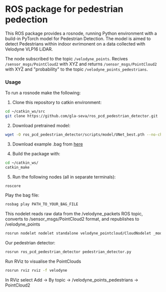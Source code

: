 # ROS package for pedestrian pedection

This ROS package provides a rosnode, running Python environment with a build-in PyTorch model for Pedestrian Detection.
The model is aimed to detect Pedestrians within indoor evrimonent on a data collected with Velodyne VLP16 LiDAR.

The node subscribed to the topic `/velodyne_points`. Recives `/sensor_msgs/PointCloud2` with XYZ
and returns `/sensor_msgs/PointCloud2` with XYZ and "probability" to the topic `/velodyne_points_pedestrians`.

### Usage

To run a rosnode make the following:

1. Clone this repository to catkin environment:

```bash
cd ~/catkin_ws/src
git clone https://github.com/gla-seva/ros_pcd_pedestrian_detector.git
```
2. Download pretrained model:
```bash
wget -O ros_pcd_pedestrian_detector/scripts/model/UNet_best.pth --no-check-certificate 'https://docs.google.com/uc?export=download&id=1PU6-fHTE9n7xFma6vS2d_w4shnkKkKNi'
```

3. Download example .bag from [here](https://lcas.lincoln.ac.uk/nextcloud/index.php/s/KK14C3DZ0ouQx6I)

4. Build the package with:
```bash
cd ~/catkin_ws/
catkin_make
```

5. Run the following nodes (all in separate terminals):
```bash
roscore
```
Play the bag file:
```bash
rosbag play PATH_TO_YOUR_BAG_FILE
```
This nodelet reads raw data from the /velodyne_packets ROS topic, converts to /sensor_msgs/PointCloud2 format, and republishes to /velodyne_points
```bash
rosrun nodelet nodelet standalone velodyne_pointcloud/CloudNodelet _model:="VLP16" _calibration:="VLP16db.yaml"
```
Our pedestrian detector:
```bash
rosrun ros_pcd_pedestrian_detector pedestrian_detector.py
```
Run RViz to visualise the PointClouds
```bash
rosrun rviz rviz -f velodyne
```
In RViz select Add -> By topic -> /velodyne_points_pedestrians -> PointCloud2


